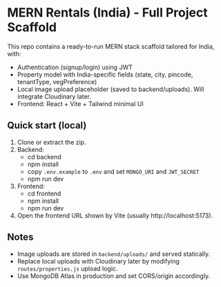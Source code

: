 # MERN Rentals (India) - Full Project Scaffold

This repo contains a ready-to-run MERN stack scaffold tailored for India, with:
- Authentication (signup/login) using JWT
- Property model with India-specific fields (state, city, pincode, tenantType, vegPreference)
- Local image upload placeholder (saved to backend/uploads). Will integrate Cloudinary later.
- Frontend: React + Vite + Tailwind minimal UI

## Quick start (local)

1. Clone or extract the zip.
2. Backend:
   - cd backend
   - npm install
   - copy `.env.example` to `.env` and set `MONGO_URI` and `JWT_SECRET`
   - npm run dev
3. Frontend:
   - cd frontend
   - npm install
   - npm run dev
4. Open the frontend URL shown by Vite (usually http://localhost:5173).

## Notes
- Image uploads are stored in `backend/uploads/` and served statically.
- Replace local uploads with Cloudinary later by modifying `routes/properties.js` upload logic.
- Use MongoDB Atlas in production and set CORS/origin accordingly.

